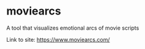 # moviearcs
A tool that visualizes emotional arcs of movie scripts

Link to site: https://www.moviearcs.com/
